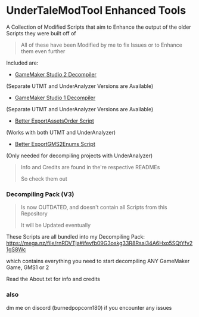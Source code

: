 # UnderTaleModTool Enhanced Tools
A Collection of Modified Scripts that aim to Enhance the output of the older Scripts they were built off of
> All of these have been Modified by me to fix Issues or to Enhance them even further

Included are:

- [GameMaker Studio 2 Decompiler](https://github.com/burnedpopcorn/UTMT-Enhanced-Tools/blob/main/GMS2_Decompiler_FIXED)

(Separate UTMT and UnderAnalyzer Versions are Available)
- [GameMaker Studio 1 Decompiler](https://github.com/burnedpopcorn/UTMT-Enhanced-Tools/tree/main/Export2GMS1FIXED)

(Separate UTMT and UnderAnalyzer Versions are Available)
- [Better ExportAssetsOrder Script](https://github.com/burnedpopcorn/UTMT-Enhanced-Tools/tree/main/BetterExportAssetsOrder)

(Works with both UTMT and UnderAnalyzer)

- [Better ExportGMS2Enums Script](https://github.com/burnedpopcorn/UTMT-Enhanced-Tools/tree/main/BetterExportGMS2Enums)

(Only needed for decompiling projects with UnderAnalyzer)

> Info and Credits are found in the're respective READMEs
> 
> So check them out

### Decompiling Pack (V3)
> Is now OUTDATED, and doesn't contain all Scripts from this Repository
>
> It will be Updated eventually

These Scripts are all bundled into my Decompiling Pack: 
https://mega.nz/file/rnRDVTja#ifevfb09G3oskg33R8Rsai34A6Hxo5SQtYfv21gS8Wc

which contains everything you need to start decompiling ANY GameMaker Game, GMS1 or 2

Read the About.txt for info and credits

### also
dm me on discord (burnedpopcorn180) if you encounter any issues
